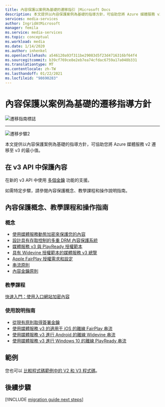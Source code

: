 ```yaml
---
title: 內容保護以案例為基礎的遷移指引 |Microsoft Docs
description: 本文提供以內容保護案例為基礎的指導方針，可協助您將 Azure 媒體服務 v2 遷移至 v3 的最小值。
services: media-services
author: IngridAtMicrosoft
manager: femila
ms.service: media-services
ms.topic: conceptual
ms.workload: media
ms.date: 1/14/2020
ms.author: inhenkel
ms.openlocfilehash: a546120a93f311be29083d5f23d4716316bf64f4
ms.sourcegitcommit: b39cf769ce8e2eb7ea74cfdac6759a17a048b331
ms.translationtype: MT
ms.contentlocale: zh-TW
ms.lasthandoff: 01/22/2021
ms.locfileid: "98690283"
---
```

# <a name="content-protection-scenario-based-migration-guidance"></a>內容保護以案例為基礎的遷移指導方針

![遷移指南標誌](./media/migration-guide/azure-media-services-logo-migration-guide.svg)

<hr color="#5ea0ef" size="10">

![遷移步驟2](./media/migration-guide/steps-4.svg)

本文提供以內容保護案例為基礎的指導方針，可協助您將 Azure 媒體服務 v2 遷移至 v3 的最小值。

## <a name="protect-content-in-v3-api"></a>在 v3 API 中保護內容

在新的 v3 API 中使用 [多個金鑰](design-multi-drm-system-with-access-control.md) 功能的支援。

如需特定步驟，請參閱內容保護概念、教學課程和操作說明指南。

## <a name="content-protection-concepts-tutorials-and-how-to-guides"></a>內容保護概念、教學課程和操作指南

### <a name="concepts"></a>概念

- [使用媒體服務動態加密來保護您的內容](content-protection-overview.md)
- [設計具有存取控制的多重 DRM 內容保護系統](design-multi-drm-system-with-access-control.md)
- [媒體服務 v3 與 PlayReady 授權範本](playready-license-template-overview.md)
- [具有 Widevine 授權範本的媒體服務 v3 總覽](widevine-license-template-overview.md)
- [Apple FairPlay 授權需求和設定](fairplay-license-overview.md)
- [串流原則](streaming-policy-concept.md)
- [內容金鑰原則](content-key-policy-concept.md)

### <a name="tutorials"></a>教學課程

[快速入門：使用入口網站加密內容](encrypt-content-quickstart.md)

### <a name="how-to-guides"></a>使用說明指南

- [從現有原則取得簽署金鑰](get-content-key-policy-dotnet-howto.md)
- [使用媒體服務 v3 的適用于 iOS 的離線 FairPlay 串流](offline-fairplay-for-ios.md)
- [使用媒體服務 v3 進行 Android 的離線 Widevine 串流](offline-widevine-for-android.md)
- [使用媒體服務 v3 進行 Windows 10 的離線 PlayReady 串流](offline-plaready-streaming-for-windows-10.md)

## <a name="samples"></a>範例

您也可以 [比較程式碼範例中的 V2 和 V3 程式碼](migrate-v-2-v-3-migration-samples.md)。

## <a name="next-steps"></a>後續步驟

[!INCLUDE [migration guide next steps](./includes/migration-guide-next-steps.md)]